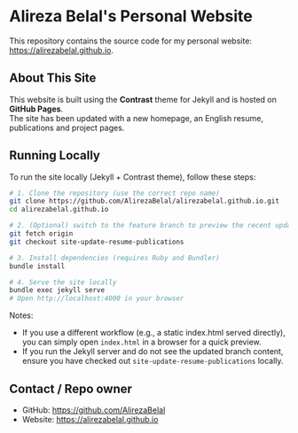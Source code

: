 # Alireza Belal's Personal Website

This repository contains the source code for my personal website: https://alirezabelal.github.io.

## About This Site
This website is built using the **Contrast** theme for Jekyll and is hosted on **GitHub Pages**.  
The site has been updated with a new homepage, an English resume, publications and project pages.

## Running Locally
To run the site locally (Jekyll + Contrast theme), follow these steps:

```sh
# 1. Clone the repository (use the correct repo name)
git clone https://github.com/AlirezaBelal/alirezabelal.github.io.git
cd alirezabelal.github.io

# 2. (Optional) switch to the feature branch to preview the recent updates
git fetch origin
git checkout site-update-resume-publications

# 3. Install dependencies (requires Ruby and Bundler)
bundle install

# 4. Serve the site locally
bundle exec jekyll serve
# Open http://localhost:4000 in your browser
```

Notes:
- If you use a different workflow (e.g., a static index.html served directly), you can simply open `index.html` in a browser for a quick preview.
- If you run the Jekyll server and do not see the updated branch content, ensure you have checked out `site-update-resume-publications` locally.

## Contact / Repo owner
- GitHub: https://github.com/AlirezaBelal  
- Website: https://alirezabelal.github.io